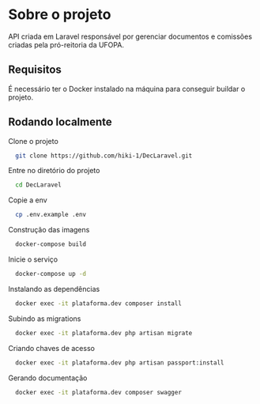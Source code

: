 # Sobre o projeto

API criada em Laravel responsável por gerenciar documentos e comissões criadas pela pró-reitoria da UFOPA.



## Requisitos
É necessário ter o Docker instalado na máquina para conseguir buildar o projeto.
## Rodando localmente

Clone o projeto

```bash
  git clone https://github.com/hiki-1/DecLaravel.git
```

Entre no diretório do projeto

```bash
  cd DecLaravel
```

Copie a env
```bash
  cp .env.example .env
```

Construção das imagens

```bash
  docker-compose build
```

Inicie o serviço

```bash
  docker-compose up -d
```

Instalando as dependências

```bash
  docker exec -it plataforma.dev composer install
```

Subindo as migrations

```bash
  docker exec -it plataforma.dev php artisan migrate
```

Criando chaves de acesso

```bash
  docker exec -it plataforma.dev php artisan passport:install
```

Gerando documentação

```bash
  docker exec -it plataforma.dev composer swagger
```

